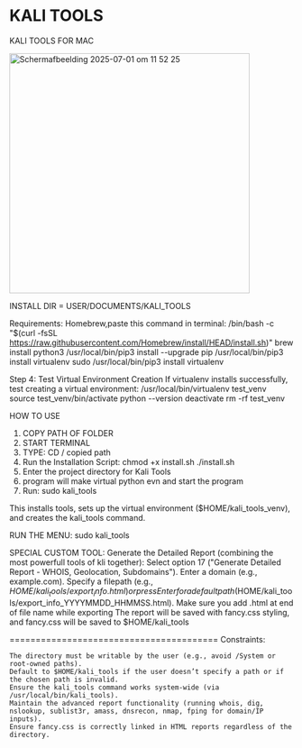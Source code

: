 # KALI TOOLS
KALI TOOLS FOR MAC

<img width="426" alt="Scherm­afbeelding 2025-07-01 om 11 52 25" src="https://github.com/user-attachments/assets/626192cd-dea1-44c3-b060-3e2c535dfe2e" />

INSTALL DIR = USER/DOCUMENTS/KALI_TOOLS

Requirements:
Homebrew,paste this command in terminal:
/bin/bash -c "$(curl -fsSL https://raw.githubusercontent.com/Homebrew/install/HEAD/install.sh)"
brew install python3
/usr/local/bin/pip3 install --upgrade pip
/usr/local/bin/pip3 install virtualenv
sudo /usr/local/bin/pip3 install virtualenv

Step 4: Test Virtual Environment Creation
If virtualenv installs successfully, test creating a virtual environment:
/usr/local/bin/virtualenv test_venv
source test_venv/bin/activate
python --version
deactivate
rm -rf test_venv

HOW TO USE

1. COPY PATH OF FOLDER
2. START TERMINAL
3. TYPE: CD / copied path
4. Run the Installation Script:
   chmod +x install.sh
   ./install.sh
5. Enter the project directory for Kali Tools
6. program will make virtual python evn and start the program
7. Run: sudo kali_tools

This installs tools, sets up the virtual environment ($HOME/kali_tools_venv), and creates the kali_tools command.

RUN THE MENU:
sudo kali_tools


SPECIAL CUSTOM TOOL:
Generate the Detailed Report (combining the most powerfull tools of kli together):
Select option 17 ("Generate Detailed Report - WHOIS, Geolocation, Subdomains").
Enter a domain (e.g., example.com).
Specify a filepath (e.g., $HOME/kali_tools/export_info.html) or press Enter for a default    path ($HOME/kali_tools/export_info_YYYYMMDD_HHMMSS.html).
Make sure you add .html at end of file name while exporting
The report will be saved with fancy.css styling, and fancy.css will be saved to $HOME/kali_tools 

========================================
Constraints:

    The directory must be writable by the user (e.g., avoid /System or root-owned paths).
    Default to $HOME/kali_tools if the user doesn’t specify a path or if the chosen path is invalid.
    Ensure the kali_tools command works system-wide (via /usr/local/bin/kali_tools).
    Maintain the advanced report functionality (running whois, dig, nslookup, sublist3r, amass, dnsrecon, nmap, fping for domain/IP inputs).
    Ensure fancy.css is correctly linked in HTML reports regardless of the directory.
